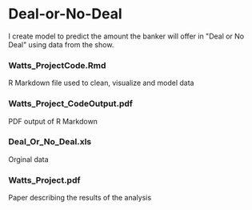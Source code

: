 # Deal-or-No-Deal

I create model to predict the amount the banker will offer in "Deal or No Deal" using data from the show.

### Watts_ProjectCode.Rmd
R Markdown file used to clean, visualize and model data

### Watts_Project_CodeOutput.pdf
PDF output of R Markdown

### Deal_Or_No_Deal.xls
Orginal data

### Watts_Project.pdf
Paper describing the results of the analysis
